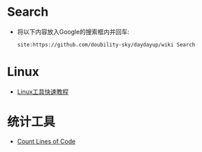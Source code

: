 
# Search
- 将以下内容放入Google的搜索框内并回车: 
    ```
    site:https://github.com/doubility-sky/daydayup/wiki Search
    ```

# Linux
- [Linux工具快速教程](https://github.com/me115/linuxtools_rst)

# 统计工具
- [Count Lines of Code](https://github.com/AlDanial/cloc)